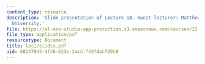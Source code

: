 ```yaml
---
content_type: resource
description: 'Slide presentation of Lecture 18. Guest lecturer: Matthew Bunn, Harvard
  University.'
file: https://ol-ocw-studio-app-production.s3.amazonaws.com/courses/22-812j-managing-nuclear-technology-spring-2004/682479454fd6823c2acdf49fdab729b0_lec17slides.pdf
file_type: application/pdf
resourcetype: Document
title: lec17slides.pdf
uid: 68247945-4fd6-823c-2acd-f49fdab729b0
---
```

